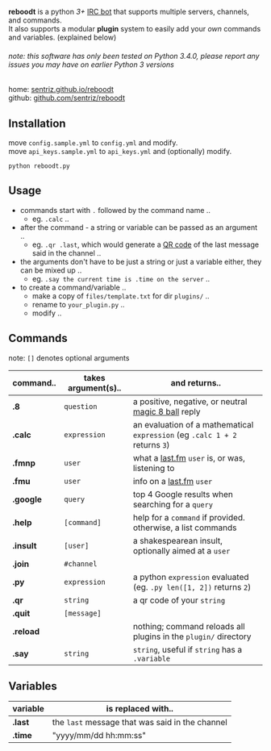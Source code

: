 **reboodt** is a python *3+* [IRC bot](http://en.wikipedia.org/wiki/IRC_bot) that supports multiple servers, channels, and commands.  
It also supports a modular **plugin** system to easily add your *own* commands and variables. (explained below)  
###### note: this software has only been tested on Python 3.4.0, please report any issues you may have on earlier Python 3 versions


home: [sentriz.github.io/reboodt](http://sentriz.github.io/reboodt)  
github: [github.com/sentriz/reboodt](https://github.com/sentriz/reboodt)

Installation
-----------
move `config.sample.yml` to `config.yml` and modify.  
move `api_keys.sample.yml` to `api_keys.yml` and (optionally) modify.  

    python reboodt.py
    
Usage
-----------
- commands start with `.` followed by the command name ..
  - eg. `.calc` ..
- after the command - a string or variable can be passed as an argument ..
  - eg. `.qr .last`, which would generate a [QR code](http://en.wikipedia.org/wiki/QR_code) of the last message said in the channel ..
- the arguments don't have to be just a string or just a variable either, they can be mixed up ..
  - eg. `.say the current time is .time on the server` ..
- to create a command/variable ..
  - make a copy of `files/template.txt` for dir `plugins/` ..
  - rename to `your_plugin.py` ..
  - modify ..

Commands
-----------

note: `[]` denotes optional arguments

command..   | takes argument(s).. | and returns..
------------|---------------------|--------------
**.8**      | `question`          | a positive, negative, or neutral [magic 8 ball](http://en.wikipedia.org/wiki/Magic_8-Ball) reply
**.calc**   | `expression`        | an evaluation of a mathematical `expression` (eg `.calc 1 + 2` returns `3`)
**.fmnp**   | `user`              | what a [last.fm](http://last.fm/) `user` is, or was, listening to 
**.fmu**    | `user`              | info on a [last.fm](http://last.fm/) `user`
**.google** | `query`             | top 4 Google results when searching for a `query`
**.help**   | `[command]`         | help for a `command` if provided. otherwise, a list commands
**.insult** | `[user]`            | a shakespearean insult, optionally aimed at a `user`
**.join**   | `#channel`          | 
**.py**     | `expression`        | a python `expression` evaluated (eg. `.py len([1, 2])` returns `2`)
**.qr**     | `string`            | a qr code of your `string`
**.quit**   | `[message]`         | 
**.reload** |                     | nothing; command reloads all plugins in the `plugin/` directory
**.say**    | `string`            | `string`, useful if `string` has a `.variable`

Variables
-----------

variable  | is replaced with..
----------|-------------------
**.last** | the `last` message that was said in the channel
**.time** | "yyyy/mm/dd hh:mm:ss"
